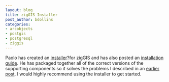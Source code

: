```yaml
---
layout: blog
title: zigGIS Installer
post_author: bdollins
categories:
- arcobjects
- postgis
- postgresql
- ziggis
---
```


Paolo has created an <a href="http://ziggis.googlecode.com/svn/trunk/download/ZigGis11.zip">installer</a>?for zigGIS and has also posted an <a href="http://groups.google.com/group/ziggis/browse_frm/thread/8e6ffb8c38db1713">installation guide</a>. He has packaged together all of the correct versions of the supporting components so it solves the problems I described in an <a href="http://geobabble.wordpress.com/2006/12/17/postgis-and-arcgis-91/">earlier post</a>. I would highly recommend using the installer to get started.